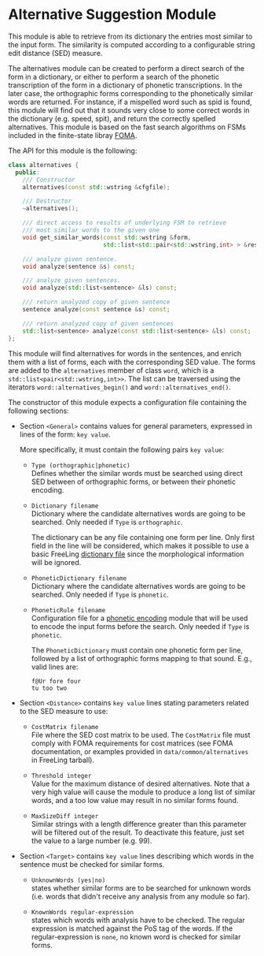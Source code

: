 # Alternative Suggestion Module 

This module is able to retrieve from its dictionary the entries most similar to the input form. The similarity is computed according to a configurable string edit distance (SED) measure.

The alternatives module can be created to perform a direct search of the form in a dictionary, or either to perform a search of the phonetic transcription of the form in a dictionary of phonetic transcriptions. In the later case, the orthographic forms corresponding to the phonetically similar words are returned. For instance, if a mispelled word such as spid is found, this module will find out that it sounds very close to some correct words in the dictionary (e.g. speed, spit), and return the correctly spelled alternatives. This module is based on the fast search algorithms on FSMs included in the finite-state libray [FOMA](http://code.google.com/p/foma).

The API for this module is the following:

```C++
class alternatives {
  public:
    /// Constructor
    alternatives(const std::wstring &cfgfile);

    /// Destructor
    ~alternatives();

    /// direct access to results of underlying FSM to retrieve
    /// most similar words to the given one
    void get_similar_words(const std::wstring &form,  
                           std::list<std::pair<std::wstring,int> > &results) const;

    /// analyze given sentence.
    void analyze(sentence &s) const;

    /// analyze given sentences.
    void analyze(std::list<sentence> &ls) const;

    /// return analyzed copy of given sentence
    sentence analyze(const sentence &s) const;

    /// return analyzed copy of given sentences
    std::list<sentence> analyze(const std::list<sentence> &ls) const;
};
```

This module will find alternatives for words in the sentences, and enrich them with a list of forms, each with the corresponding SED value. The forms are added to the `alternatives` member of class `word`, which is a `std::list<pair<std::wstring,int>>`. The list can be traversed using the iterators `word::alternatives_begin()` and `word::alternatives_end()`.

The constructor of this module expects a configuration file containing the following sections:

*   Section `<General>` contains values for general parameters, expressed in lines of the form: `key value`.

    More specifically, it must contain the following pairs `key value`:

    * `Type (orthographic|phonetic)`  
      Defines whether the similar words must be searched using direct SED between of orthographic forms, or between their phonetic encoding.

    * `Dictionary filename`  
       Dictionary where the candidate alternatives words are going to be searched.
       Only needed if `Type` is `orthographic`.

       The dictionary can be any file containing one form per line. Only first field in the line will be considered, which makes it possible to use a basic FreeLing [dictionary file](dictionary.md) since the morphological information will be ignored.

    * `PhoneticDictionary filename`  
       Dictionary where the candidate alternatives words are going to be searched.
       Only needed if `Type` is `phonetic`.

    * `PhoneticRule filename`  
       Configuration file for a [phonetic encoding](phonetics.md) module that will be used to encode the input forms before the search.
       Only needed if `Type` is `phonetic`.

       The `PhoneticDictionary` must contain one phonetic form per line, followed by a list of orthographic forms mapping to that sound. 
       E.g., valid lines are:

       ```
       f@Ur fore four
       tu too two
       ``` 

*   Section `<Distance>` contains `key value` lines stating parameters related to the SED measure to use:

    * `CostMatrix filename`  
      File where the SED cost matrix to be used. The `CostMatrix` file must comply with FOMA requirements for cost matrices (see FOMA documentation, or examples provided in `data/common/alternatives` in FreeLing tarball).

    * `Threshold integer`  
      Value for the maximum distance of desired alternatives. Note that a very high value will cause the module to produce a long list of similar words, and a too low value may result in no similar forms found.

    * `MaxSizeDiff integer`  
      Similar strings with a length difference greater than this parameter will be filtered out of the result. To deactivate this feature, just set the value to a large number (e.g. 99).

* Section `<Target>` contains `key value` lines describing which words in the sentence must be checked for similar forms.

    * `UnknownWords (yes|no)`  
      states whether similar forms are to be searched for unknown words (i.e. words that didn't receive any analysis from any module so far).

    * `KnownWords regular-expression`  
      states which words with analysis have to be checked. The regular expression is matched against the PoS tag of the words. If the regular-expression is `none`, no known word is checked for similar forms.

